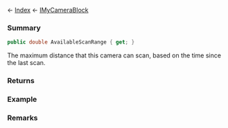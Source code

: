 ← [Index](Api-Index) ← [IMyCameraBlock](Sandbox.ModAPI.Ingame.IMyCameraBlock)

### Summary

```csharp
public double AvailableScanRange { get; }
```

The maximum distance that this camera can scan, based on the time since the last scan.

### Returns

### Example

### Remarks


